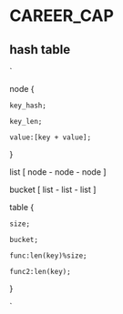 
CAREER_CAP
==========

## hash table


`

node {

    key_hash;

    key_len;

    value:[key + value];

}


list [  node - node - node ]


bucket [ list - list - list ]


table {

    size;

    bucket;

    func:len(key)%size;

    func2:len(key);

}


`

